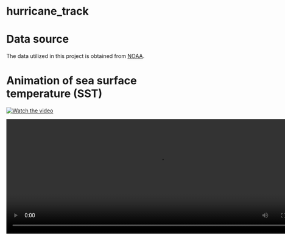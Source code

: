 # hurricane_track



# Data source

The data utilized in this project is obtained from [NOAA](https://www.ncdc.noaa.gov/data-access/marineocean-data/extended-reconstructed-sea-surface-temperature-ersst-v5).

# Animation of sea surface temperature (SST)

[![Watch the video](https://i.imgur.com/vKb2F1B.png)](./animation_temperature_variation.mp4)

<video width="800" height="300" controls preload> 
    <source src="animation_temperature_variation.mp4"></source> 
</video>
